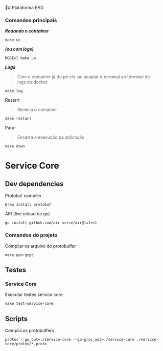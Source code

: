 # Plataforma EAD

### Comandos principais
***Rodando o container***
```shell
make up
```
___(ou com logs)___
```shell
MODE=l make up
```

***Logs***
>Com o container já de pé ele vai acoplar o terminal ao terminal de logs do docker.

```shell
make log
```

Restart
> Reinicia o container
```shell
make restart
```

Parar
>Encerra a execução da aplicação
```shell
make down
```


# Service Core

## Dev dependencies

Protobuf compiler
```
brew install protobuf
```

AIR (live reload do go)
```
go install github.com/air-verse/air@latest 
```
### Comandos do projeto
Compilar os arquivo do protobuffer
```shell
make gen-grpc
```

## Testes

### Service Core
Executar testes service core
```shell
make test-service-core
```


## Scripts

Compila os protobuffers
```
protoc --go_out=./service-core --go-grpc_out=./service-core ./service-core/protos/*.proto
```
